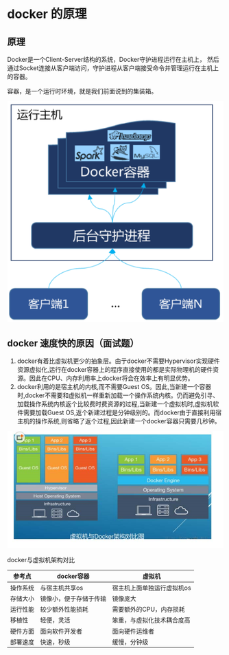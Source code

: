 # docker 的原理

## 原理

Docker是一个Client-Server结构的系统，Docker守护进程运行在主机上， 然后通过Socket连接从客户端访问，守护进程从客户端接受命令并管理运行在主机上的容器。

容器，是一个运行时环境，就是我们前面说到的集装箱。

![docker原理示意图](images/docker5.png)

## docker 速度快的原因（面试题）

1. docker有着比虚拟机更少的抽象层。由亍docker不需要Hypervisor实现硬件资源虚拟化,运行在docker容器上的程序直接使用的都是实际物理机的硬件资源。因此在CPU、内存利用率上docker将会在效率上有明显优势。
2. docker利用的是宿主机的内核,而不需要Guest OS。因此,当新建一个容器时,docker不需要和虚拟机一样重新加载一个操作系统内核。仍而避免引寻、加载操作系统内核返个比较费时费资源的过程,当新建一个虚拟机时,虚拟机软件需要加载Guest OS,返个新建过程是分钟级别的。而docker由于直接利用宿主机的操作系统,则省略了返个过程,因此新建一个docker容器只需要几秒钟。

![docker与虚拟机架构对比图](images/docker6.png)

docker与虚拟机架构对比

| 参考点   | docker容器             | 虚拟机                     |
| -------- | ---------------------- | -------------------------- |
| 操作系统 | 与宿主机共享os         | 宿主机上面单独运行虚拟机os |
| 存储大小 | 镜像小，便于存储于传输 | 镜像庞大                   |
| 运行性能 | 较少额外性能损耗       | 需要额外的CPU，内存损耗    |
| 移植性   | 轻便，灵活             | 笨重，与虚拟化技术耦合度高 |
| 硬件方面 | 面向软件开发者         | 面向硬件运维者             |
| 部署速度 | 快速，秒级             | 缓慢，分钟级               |
